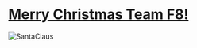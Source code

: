 # [Merry Christmas Team F8!](https://xuanphao19.github.io/MerryChristmasF8/)

![SantaClaus](https://user-images.githubusercontent.com/83102917/225337909-09335c9b-02de-4fc7-95f7-bde2dff1b52a.png)

